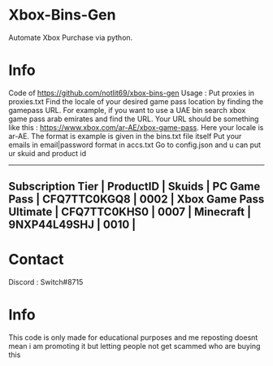 # Xbox-Bins-Gen
Automate Xbox Purchase  via python. 

# Info

Code of https://github.com/notlit69/xbox-bins-gen
Usage : 
Put proxies in proxies.txt
Find the locale of your desired game pass location by finding the gamepass URL. 
For example, if you want to use a UAE bin search xbox game pass arab emirates and find the URL.
Your URL should be something like this : https://www.xbox.com/ar-AE/xbox-game-pass. 
Here your locale is ar-AE.
The format is example is given in the bins.txt file itself
Put your emails in email|password format in accs.txt
Go to config.json and u can put ur skuid and product id

--------------------------------------------------------------
Subscription Tier          | ProductID       |    Skuids     |
PC Game Pass               | CFQ7TTC0KGQ8    |       0002    |
Xbox Game Pass Ultimate    | CFQ7TTC0KHS0    |       0007    |
Minecraft                  | 9NXP44L49SHJ    |       0010    |  
----------------------------------------------------------------

# Contact 
Discord : Switch#8715

# Info
This code is only made for educational purposes and me reposting doesnt mean i am promoting it but letting people not get scammed who are buying this
